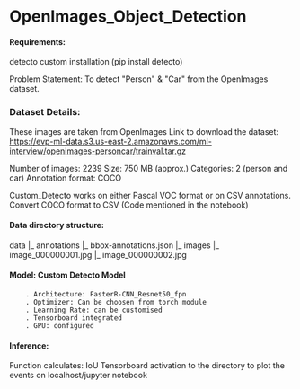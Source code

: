 # OpenImages_Object_Detection

#### Requirements:
detecto custom installation (pip install detecto)

Problem Statement: To detect "Person" &amp; "Car" from the OpenImages dataset. 

### Dataset Details:

These images are taken from OpenImages
Link to download the dataset: https://evp-ml-data.s3.us-east-2.amazonaws.com/ml-interview/openimages-personcar/trainval.tar.gz

Number of images: 2239
Size: 750 MB (approx.)
Categories: 2 (person and car)
Annotation format: COCO

Custom_Detecto works on either Pascal VOC format or on CSV annotations. 
Convert COCO format to CSV (Code mentioned in the notebook)

#### Data directory structure:
data
|_ annotations
        |_ bbox-annotations.json
|_ images
        |_ image_000000001.jpg
        |_ image_000000002.jpg

#### Model: Custom Detecto Model
        . Architecture: FasterR-CNN_Resnet50_fpn
        . Optimizer: Can be choosen from torch module
        . Learning Rate: can be customised
        . Tensorboard integrated
        . GPU: configured
        
#### Inference:
Function calculates: IoU
Tensorboard activation to the directory to plot the events on localhost/jupyter notebook

